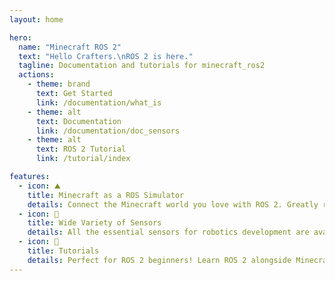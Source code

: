 ```yaml
---
layout: home

hero:
  name: "Minecraft ROS 2"
  text: "Hello Crafters.\nROS 2 is here."
  tagline: Documentation and tutorials for minecraft_ros2
  actions:
    - theme: brand
      text: Get Started
      link: /documentation/what_is
    - theme: alt
      text: Documentation
      link: /documentation/doc_sensors
    - theme: alt
      text: ROS 2 Tutorial
      link: /tutorial/index

features:
  - icon: ⛰️
    title: Minecraft as a ROS Simulator
    details: Connect the Minecraft world you love with ROS 2. Greatly reduce the cost of building an end-to-end simulator.
  - icon: 🚗
    title: Wide Variety of Sensors
    details: All the essential sensors for robotics development are available! Cameras, LiDARs, and IMUs with real-world parameters are included by default.
  - icon: 📃
    title: Tutorials
    details: Perfect for ROS 2 beginners! Learn ROS 2 alongside Minecraft. Official tutorials using minecraft_ros2 are abundantly available.
---
```

